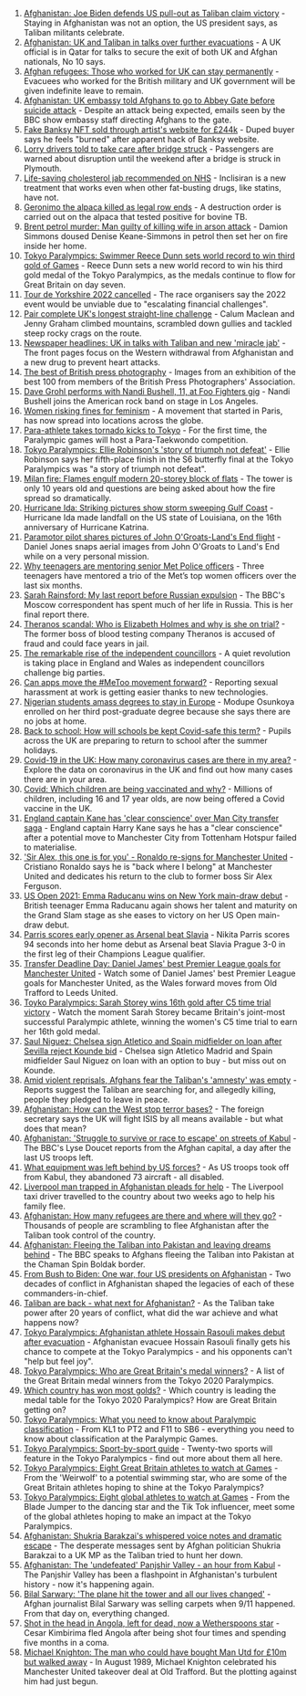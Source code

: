 1. [Afghanistan: Joe Biden defends US pull-out as Taliban claim victory](https://www.bbc.co.uk/news/world-asia-58403735?at_medium=RSS&at_campaign=KARANGA) - Staying in Afghanistan was not an option, the US president says, as Taliban militants celebrate.
2. [Afghanistan: UK and Taliban in talks over further evacuations](https://www.bbc.co.uk/news/uk-58403050?at_medium=RSS&at_campaign=KARANGA) - A UK official is in Qatar for talks to secure the exit of both UK and Afghan nationals, No 10 says.
3. [Afghan refugees: Those who worked for UK can stay permanently](https://www.bbc.co.uk/news/uk-58402721?at_medium=RSS&at_campaign=KARANGA) - Evacuees who worked for the British military and UK government will be given indefinite leave to remain.
4. [Afghanistan: UK embassy told Afghans to go to Abbey Gate before suicide attack](https://www.bbc.co.uk/news/uk-58403047?at_medium=RSS&at_campaign=KARANGA) - Despite an attack being expected, emails seen by the BBC show embassy staff directing Afghans to the gate.
5. [Fake Banksy NFT sold through artist's website for £244k](https://www.bbc.co.uk/news/technology-58399338?at_medium=RSS&at_campaign=KARANGA) - Duped buyer says he feels "burned" after apparent hack of Banksy website.
6. [Lorry drivers told to take care after bridge struck](https://www.bbc.co.uk/news/uk-england-devon-58402488?at_medium=RSS&at_campaign=KARANGA) - Passengers are warned about disruption until the weekend after a bridge is struck in Plymouth.
7. [Life-saving cholesterol jab recommended on NHS](https://www.bbc.co.uk/news/health-58393866?at_medium=RSS&at_campaign=KARANGA) - Inclisiran is a new treatment that works even when other fat-busting drugs, like statins, have not.
8. [Geronimo the alpaca killed as legal row ends](https://www.bbc.co.uk/news/uk-england-bristol-58255378?at_medium=RSS&at_campaign=KARANGA) - A destruction order is carried out on the alpaca that tested positive for bovine TB.
9. [Brent petrol murder: Man guilty of killing wife in arson attack](https://www.bbc.co.uk/news/uk-england-london-58399850?at_medium=RSS&at_campaign=KARANGA) - Damion Simmons doused Denise Keane-Simmons in petrol then set her on fire inside her home.
10. [Tokyo Paralympics: Swimmer Reece Dunn sets world record to win third gold of Games](https://www.bbc.co.uk/sport/disability-sport/58390965?at_medium=RSS&at_campaign=KARANGA) - Reece Dunn sets a new world record to win his third gold medal of the Tokyo Paralympics, as the medals continue to flow for Great Britain on day seven.
11. [Tour de Yorkshire 2022 cancelled](https://www.bbc.co.uk/news/uk-england-58402911?at_medium=RSS&at_campaign=KARANGA) - The race organisers say the 2022 event would be unviable due to "escalating financial challenges".
12. [Pair complete UK's longest straight-line challenge](https://www.bbc.co.uk/news/uk-scotland-58400061?at_medium=RSS&at_campaign=KARANGA) - Calum Maclean and Jenny Graham climbed mountains, scrambled down gullies and tackled steep rocky crags on the route.
13. [Newspaper headlines: UK in talks with Taliban and new 'miracle jab'](https://www.bbc.co.uk/news/blogs-the-papers-58403673?at_medium=RSS&at_campaign=KARANGA) - The front pages focus on the Western withdrawal from Afghanistan and a new drug to prevent heart attacks.
14. [The best of British press photography](https://www.bbc.co.uk/news/in-pictures-58392452?at_medium=RSS&at_campaign=KARANGA) - Images from an exhibition of the best 100 from members of the British Press Photographers' Association.
15. [Dave Grohl performs with Nandi Bushell, 11, at Foo Fighters gig](https://www.bbc.co.uk/news/uk-england-suffolk-58398324?at_medium=RSS&at_campaign=KARANGA) - Nandi Bushell joins the American rock band on stage in Los Angeles.
16. [Women risking fines for feminism](https://www.bbc.co.uk/news/uk-58322865?at_medium=RSS&at_campaign=KARANGA) - A movement that started in Paris, has now spread into locations across the globe.
17. [Para-athlete takes tornado kicks to Tokyo](https://www.bbc.co.uk/news/disability-58360385?at_medium=RSS&at_campaign=KARANGA) - For the first time, the Paralympic games will host a Para-Taekwondo competition.
18. [Tokyo Paralympics: Ellie Robinson's 'story of triumph not defeat'](https://www.bbc.co.uk/sport/disability-sport/58383911?at_medium=RSS&at_campaign=KARANGA) - Ellie Robinson says her fifth-place finish in the S6 butterfly final at the Tokyo Paralympics was "a story of triumph not defeat".
19. [Milan fire: Flames engulf modern 20-storey block of flats](https://www.bbc.co.uk/news/world-europe-58385014?at_medium=RSS&at_campaign=KARANGA) - The tower is only 10 years old and questions are being asked about how the fire spread so dramatically.
20. [Hurricane Ida: Striking pictures show storm sweeping Gulf Coast](https://www.bbc.co.uk/news/world-us-canada-58380820?at_medium=RSS&at_campaign=KARANGA) - Hurricane Ida made landfall on the US state of Louisiana, on the 16th anniversary of Hurricane Katrina.
21. [Paramotor pilot shares pictures of John O'Groats-Land's End flight](https://www.bbc.co.uk/news/uk-england-norfolk-58345631?at_medium=RSS&at_campaign=KARANGA) - Daniel Jones snaps aerial images from John O'Groats to Land's End while on a very personal mission.
22. [Why teenagers are mentoring senior Met Police officers](https://www.bbc.co.uk/news/uk-england-london-58351814?at_medium=RSS&at_campaign=KARANGA) - Three teenagers have mentored a trio of the Met’s top women officers over the last six months.
23. [Sarah Rainsford: My last report before Russian expulsion](https://www.bbc.co.uk/news/world-europe-58395121?at_medium=RSS&at_campaign=KARANGA) - The BBC's Moscow correspondent has spent much of her life in Russia. This is her final report there.
24. [Theranos scandal: Who is Elizabeth Holmes and why is she on trial?](https://www.bbc.co.uk/news/business-58336998?at_medium=RSS&at_campaign=KARANGA) - The former boss of blood testing company Theranos is accused of fraud and could face years in jail.
25. [The remarkable rise of the independent councillors](https://www.bbc.co.uk/news/uk-politics-58244507?at_medium=RSS&at_campaign=KARANGA) - A quiet revolution is taking place in England and Wales as independent councillors challenge big parties.
26. [Can apps move the #MeToo movement forward?](https://www.bbc.co.uk/news/business-58260533?at_medium=RSS&at_campaign=KARANGA) - Reporting sexual harassment at work is getting easier thanks to new technologies.
27. [Nigerian students amass degrees to stay in Europe](https://www.bbc.co.uk/news/world-africa-58319976?at_medium=RSS&at_campaign=KARANGA) - Modupe Osunkoya enrolled on her third post-graduate degree because she says there are no jobs at home.
28. [Back to school: How will schools be kept Covid-safe this term?](https://www.bbc.co.uk/news/education-51643556?at_medium=RSS&at_campaign=KARANGA) - Pupils across the UK are preparing to return to school after the summer holidays.
29. [Covid-19 in the UK: How many coronavirus cases are there in my area?](https://www.bbc.co.uk/news/uk-51768274?at_medium=RSS&at_campaign=KARANGA) - Explore the data on coronavirus in the UK and find out how many cases there are in your area.
30. [Covid: Which children are being vaccinated and why?](https://www.bbc.co.uk/news/health-57888429?at_medium=RSS&at_campaign=KARANGA) - Millions of children, including 16 and 17 year olds, are now being offered a Covid vaccine in the UK.
31. [England captain Kane has 'clear conscience' over Man City transfer saga](https://www.bbc.co.uk/sport/football/58400262?at_medium=RSS&at_campaign=KARANGA) - England captain Harry Kane says he has a "clear conscience" after a potential move to Manchester City from Tottenham Hotspur failed to materialise.
32. ['Sir Alex, this one is for you' - Ronaldo re-signs for Manchester United](https://www.bbc.co.uk/sport/football/58367537?at_medium=RSS&at_campaign=KARANGA) - Cristiano Ronaldo says he is "back where I belong" at Manchester United and dedicates his return to the club to former boss Sir Alex Ferguson.
33. [US Open 2021: Emma Raducanu wins on New York main-draw debut](https://www.bbc.co.uk/sport/tennis/58390546?at_medium=RSS&at_campaign=KARANGA) - British teenager Emma Raducanu again shows her talent and maturity on the Grand Slam stage as she eases to victory on her US Open main-draw debut.
34. [Parris scores early opener as Arsenal beat Slavia](https://www.bbc.co.uk/sport/football/58378045?at_medium=RSS&at_campaign=KARANGA) - Nikita Parris scores 94 seconds into her home debut as Arsenal beat Slavia Prague 3-0 in the first leg of their Champions League qualifier.
35. [Transfer Deadline Day: Daniel James' best Premier League goals for Manchester United](https://www.bbc.co.uk/sport/av/football/58396852?at_medium=RSS&at_campaign=KARANGA) - Watch some of Daniel James' best Premier League goals for Manchester United, as the Wales forward moves from Old Trafford to Leeds United.
36. [Toyko Paralympics: Sarah Storey wins 16th gold after C5 time trial victory](https://www.bbc.co.uk/sport/av/disability-sport/58393461?at_medium=RSS&at_campaign=KARANGA) - Watch the moment Sarah Storey became Britain's joint-most successful Paralympic athlete, winning the women's C5 time trial to earn her 16th gold medal.
37. [Saul Niguez: Chelsea sign Atletico and Spain midfielder on loan after Sevilla reject Kounde bid](https://www.bbc.co.uk/sport/football/58403958?at_medium=RSS&at_campaign=KARANGA) - Chelsea sign Atletico Madrid and Spain midfielder Saul Niguez on loan with an option to buy - but miss out on Kounde.
38. [Amid violent reprisals, Afghans fear the Taliban's 'amnesty' was empty](https://www.bbc.co.uk/news/world-asia-58395954?at_medium=RSS&at_campaign=KARANGA) - Reports suggest the Taliban are searching for, and allegedly killing, people they pledged to leave in peace.
39. [Afghanistan: How can the West stop terror bases?](https://www.bbc.co.uk/news/uk-58395371?at_medium=RSS&at_campaign=KARANGA) - The foreign secretary says the UK will fight ISIS by all means available - but what does that mean?
40. [Afghanistan: 'Struggle to survive or race to escape' on streets of Kabul](https://www.bbc.co.uk/news/world-asia-58393245?at_medium=RSS&at_campaign=KARANGA) - The BBC's Lyse Doucet reports from the Afghan capital, a day after the last US troops left.
41. [What equipment was left behind by US forces?](https://www.bbc.co.uk/news/world-58393763?at_medium=RSS&at_campaign=KARANGA) - As US troops took off from Kabul, they abandoned 73 aircraft - all disabled.
42. [Liverpool man trapped in Afghanistan pleads for help](https://www.bbc.co.uk/news/uk-england-merseyside-58395154?at_medium=RSS&at_campaign=KARANGA) - The Liverpool taxi driver travelled to the country about two weeks ago to help his family flee.
43. [Afghanistan: How many refugees are there and where will they go?](https://www.bbc.co.uk/news/world-asia-58283177?at_medium=RSS&at_campaign=KARANGA) - Thousands of people are scrambling to flee Afghanistan after the Taliban took control of the country.
44. [Afghanistan: Fleeing the Taliban into Pakistan and leaving dreams behind](https://www.bbc.co.uk/news/world-asia-58380551?at_medium=RSS&at_campaign=KARANGA) - The BBC speaks to Afghans fleeing the Taliban into Pakistan at the Chaman Spin Boldak border.
45. [From Bush to Biden: One war, four US presidents on Afghanistan](https://www.bbc.co.uk/news/world-us-canada-58352128?at_medium=RSS&at_campaign=KARANGA) - Two decades of conflict in Afghanistan shaped the legacies of each of these commanders-in-chief.
46. [Taliban are back - what next for Afghanistan?](https://www.bbc.co.uk/news/world-asia-49192495?at_medium=RSS&at_campaign=KARANGA) - As the Taliban take power after 20 years of conflict, what did the war achieve and what happens now?
47. [Tokyo Paralympics: Afghanistan athlete Hossain Rasouli makes debut after evacuation](https://www.bbc.co.uk/sport/disability-sport/58394964?at_medium=RSS&at_campaign=KARANGA) - Afghanistan evacuee Hossain Rasouli finally gets his chance to compete at the Tokyo Paralympics - and his opponents can't "help but feel joy".
48. [Tokyo Paralympics: Who are Great Britain's medal winners?](https://www.bbc.co.uk/sport/disability-sport/58267875?at_medium=RSS&at_campaign=KARANGA) - A list of the Great Britain medal winners from the Tokyo 2020 Paralympics.
49. [Which country has won most golds?](https://www.bbc.co.uk/sport/disability-sport/58267874?at_medium=RSS&at_campaign=KARANGA) - Which country is leading the medal table for the Tokyo 2020 Paralympics? How are Great Britain getting on?
50. [Tokyo Paralympics: What you need to know about Paralympic classification](https://www.bbc.co.uk/sport/disability-sport/57396986?at_medium=RSS&at_campaign=KARANGA) - From KL1 to PT2 and F11 to SB6 - everything you need to know about classification at the Paralympic Games.
51. [Tokyo Paralympics: Sport-by-sport guide](https://www.bbc.co.uk/sport/disability-sport/58228171?at_medium=RSS&at_campaign=KARANGA) - Twenty-two sports will feature in the Tokyo Paralympics - find out more about them all here.
52. [Tokyo Paralympics: Eight Great Britain athletes to watch at Games](https://www.bbc.co.uk/sport/disability-sport/58126396?at_medium=RSS&at_campaign=KARANGA) - From the 'Weirwolf' to a potential swimming star, who are some of the Great Britain athletes hoping to shine at the Tokyo Paralympics?
53. [Tokyo Paralympics: Eight global athletes to watch at Games](https://www.bbc.co.uk/sport/disability-sport/58203418?at_medium=RSS&at_campaign=KARANGA) - From the Blade Jumper to the dancing star and the Tik Tok influencer, meet some of the global athletes hoping to make an impact at the Tokyo Paralympics.
54. [Afghanistan: Shukria Barakzai's whispered voice notes and dramatic escape](https://www.bbc.co.uk/news/world-asia-58345901?at_medium=RSS&at_campaign=KARANGA) - The desperate messages sent by Afghan politician Shukria Barakzai to a UK MP as the Taliban tried to hunt her down.
55. [Afghanistan: The 'undefeated' Panjshir Valley - an hour from Kabul](https://www.bbc.co.uk/news/world-asia-58329527?at_medium=RSS&at_campaign=KARANGA) - The Panjshir Valley has been a flashpoint in Afghanistan's turbulent history - now it's happening again.
56. [Bilal Sarwary: 'The plane hit the tower and all our lives changed'](https://www.bbc.co.uk/news/world-south-asia-58071592?at_medium=RSS&at_campaign=KARANGA) - Afghan journalist Bilal Sarwary was selling carpets when 9/11 happened. From that day on, everything changed.
57. [Shot in the head in Angola, left for dead, now a Wetherspoons star](https://www.bbc.co.uk/news/uk-58266180?at_medium=RSS&at_campaign=KARANGA) - Cesar Kimbirima fled Angola after being shot four times and spending five months in a coma.
58. [Michael Knighton: The man who could have bought Man Utd for £10m but walked away](https://www.bbc.co.uk/sport/football/58233755?at_medium=RSS&at_campaign=KARANGA) - In August 1989, Michael Knighton celebrated his Manchester United takeover deal at Old Trafford. But the plotting against him had just begun.
